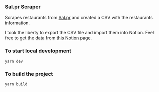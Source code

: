 ### Sal.pr Scraper

Scrapes restaurants from [Sal.pr](https://www.sal.pr/) and created a CSV with the restaurants information.



I took the liberty to export the CSV file and import them into Notion. Feel free to get the data from [this Notion page](https://www.notion.so/itsdarrylnorris/4882cba73bc344179ca3fe0db636c1dd?v=dd0262200b6940a480b97db51fc52013).

### To start local development

```
yarn dev
```

### To build the project

```
yarn build
```
